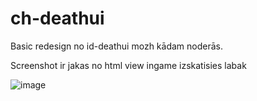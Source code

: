 # ch-deathui

Basic redesign no id-deathui mozh kādam noderās.

Screenshot ir jakas no html view ingame izskatisies labak


![image](https://user-images.githubusercontent.com/98458082/186455835-62bf2375-f735-4b4d-963c-6a4f3b3ef7ae.png)
